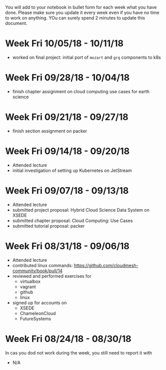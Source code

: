 You will add to your notebook in bullet form for each week what you have done. Please make sure you update it every week even if you have no time to work on anything. YOu can surely spend 2 minutes to update this document.

# Week Fri 10/05/18 - 10/11/18

* worked on final project: initial port of `mozart` and `grq` components to k8s

# Week Fri 09/28/18 - 10/04/18

* finish chapter assignment on cloud computing use cases for earth science

# Week Fri 09/21/18 - 09/27/18

* finish section assignment on packer

# Week Fri 09/14/18 - 09/20/18

* Attended lecture
* initial investigation of setting up Kubernetes on JetStream

# Week Fri 09/07/18 - 09/13/18

* Attended lecture
* submitted project proposal: Hybrid Cloud Science Data System on XSEDE
* submitted chapter proposal: Cloud Computing: Use Cases
* submitted tutorial proposal: packer

# Week Fri 08/31/18 - 09/06/18

* Attended lecture
* contributed linux commands:  https://github.com/cloudmesh-community/book/pull/14
* reviewed and performed exercises for
  * virtualbox
  * vagrant
  * github
  * linux
* signed up for accounts on
  * XSEDE
  * ChameleonCloud
  * FutureSystems

# Week Fri 08/24/18 - 08/30/18

In cas you dod not work during the week, you still need to report it with 

* N/A
